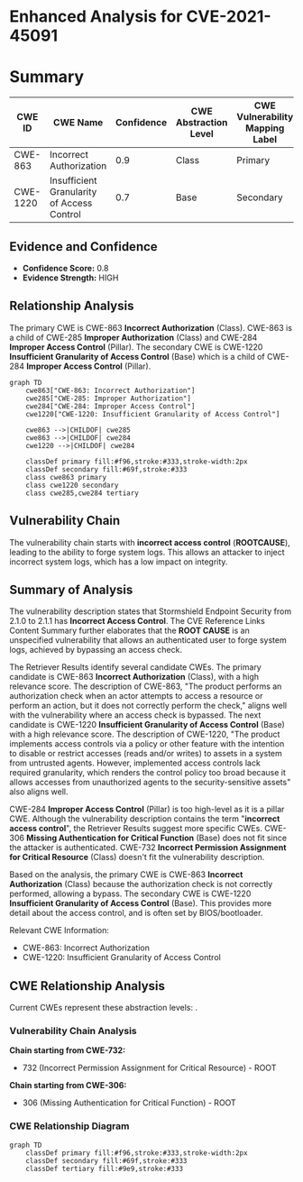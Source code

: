 # Enhanced Analysis for CVE-2021-45091

# Summary
| CWE ID | CWE Name | Confidence | CWE Abstraction Level | CWE Vulnerability Mapping Label | CWE-Vulnerability Mapping Notes |
|---|---|---|---|---|---|
| CWE-863 | Incorrect Authorization | 0.9 | Class | Primary | Allowed-with-Review |
| CWE-1220 | Insufficient Granularity of Access Control | 0.7 | Base | Secondary | Allowed |

## Evidence and Confidence

*   **Confidence Score:** 0.8
*   **Evidence Strength:** HIGH

## Relationship Analysis
The primary CWE is CWE-863 **Incorrect Authorization** (Class). CWE-863 is a child of CWE-285 **Improper Authorization** (Class) and CWE-284 **Improper Access Control** (Pillar). The secondary CWE is CWE-1220 **Insufficient Granularity of Access Control** (Base) which is a child of CWE-284 **Improper Access Control** (Pillar).

```mermaid
graph TD
    cwe863["CWE-863: Incorrect Authorization"]
    cwe285["CWE-285: Improper Authorization"]
    cwe284["CWE-284: Improper Access Control"]
    cwe1220["CWE-1220: Insufficient Granularity of Access Control"]

    cwe863 -->|CHILDOF| cwe285
    cwe863 -->|CHILDOF| cwe284
    cwe1220 -->|CHILDOF| cwe284

    classDef primary fill:#f96,stroke:#333,stroke-width:2px
    classDef secondary fill:#69f,stroke:#333
    class cwe863 primary
    class cwe1220 secondary
    class cwe285,cwe284 tertiary
```

## Vulnerability Chain
The vulnerability chain starts with **incorrect access control** (**ROOTCAUSE**), leading to the ability to forge system logs. This allows an attacker to inject incorrect system logs, which has a low impact on integrity.

## Summary of Analysis
The vulnerability description states that Stormshield Endpoint Security from 2.1.0 to 2.1.1 has **Incorrect Access Control**. The CVE Reference Links Content Summary further elaborates that the **ROOT CAUSE** is an unspecified vulnerability that allows an authenticated user to forge system logs, achieved by bypassing an access check.

The Retriever Results identify several candidate CWEs. The primary candidate is CWE-863 **Incorrect Authorization** (Class), with a high relevance score. The description of CWE-863, "The product performs an authorization check when an actor attempts to access a resource or perform an action, but it does not correctly perform the check," aligns well with the vulnerability where an access check is bypassed. The next candidate is CWE-1220 **Insufficient Granularity of Access Control** (Base) with a high relevance score. The description of CWE-1220, "The product implements access controls via a policy or other feature with the intention to disable or restrict accesses (reads and/or writes) to assets in a system from untrusted agents. However, implemented access controls lack required granularity, which renders the control policy too broad because it allows accesses from unauthorized agents to the security-sensitive assets" also aligns well.

CWE-284 **Improper Access Control** (Pillar) is too high-level as it is a pillar CWE. Although the vulnerability description contains the term "**incorrect access control**", the Retriever Results suggest more specific CWEs. CWE-306 **Missing Authentication for Critical Function** (Base) does not fit since the attacker is authenticated. CWE-732 **Incorrect Permission Assignment for Critical Resource** (Class) doesn't fit the vulnerability description.

Based on the analysis, the primary CWE is CWE-863 **Incorrect Authorization** (Class) because the authorization check is not correctly performed, allowing a bypass. The secondary CWE is CWE-1220 **Insufficient Granularity of Access Control** (Base). This provides more detail about the access control, and is often set by BIOS/bootloader.

Relevant CWE Information:
- CWE-863: Incorrect Authorization
- CWE-1220: Insufficient Granularity of Access Control


## CWE Relationship Analysis

Current CWEs represent these abstraction levels: .


### Vulnerability Chain Analysis

**Chain starting from CWE-732:**
- 732 (Incorrect Permission Assignment for Critical Resource) - ROOT


**Chain starting from CWE-306:**
- 306 (Missing Authentication for Critical Function) - ROOT



### CWE Relationship Diagram

```mermaid
graph TD
    classDef primary fill:#f96,stroke:#333,stroke-width:2px
    classDef secondary fill:#69f,stroke:#333
    classDef tertiary fill:#9e9,stroke:#333
```